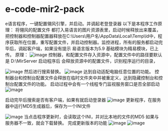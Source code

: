 # e-code-mir2-pack
e语言程序，一键配置翎风引擎，并启动。并调起老登登录器
以下是本程序工作原理：
将翎风的配置文件 都打入易语言的图片资源表里，启动时候释放出来覆盖，把控制器和控制器配置器释放在C:\Users\用户名\AppData\Local\Temp\ld中，程序获取所在位置，重写配置文件，并启动控制器。监控进程，所有的服务都启动完毕后，调起客户端，如果没有提示
易语言版本为5.9 基础模块为精易模块，已上传。
原理：
![image](https://github.com/user-attachments/assets/846668f6-747c-49fd-b02d-f6304401a51e)
控制器，和配置文件存入资源中，配置文件中的路径要默认是 D:\MirServer
启动程序后 会释放资源中的配置文件，识别程序运行的目录，

![image](https://github.com/user-attachments/assets/cd3126c1-a7c5-4779-b22e-0fcc44fa8ece)
然后进行搜索替换。
![image](https://github.com/user-attachments/assets/c16e2cf2-aad7-4542-a0cc-5806348cdeab)
达到自动适配电脑任意位置的功能。
控制器台和控制台配置文件会释放在临时文件夹中并被重定义，达到隐藏控制台和控制台配置文件的功能。
启动过程中会有一个线程专门监视服务窗口是否全部启动
![image](https://github.com/user-attachments/assets/827eb389-ac08-427b-a1d8-7ad110c0f52e)

启动完毕后搜索是否有客户端，如果有就启动登录器
![image](https://github.com/user-attachments/assets/5306296a-7cbe-4754-b6de-d84f0489b5e8)
更新程序，在服务器中运行MD5生成器后，保存为一个INI文件

![image](https://github.com/user-attachments/assets/1b677e3d-ad20-4efc-944f-c905b68d5b77)
当点击程序更新时，会读取这个INI，并对比本地的文件的MD5 如果与服务器不一致，就会下载替换。
完成更新版本的功能
![image](https://github.com/user-attachments/assets/8976139d-43d4-4c20-94af-dec7ba1c34ae)
![image](https://github.com/user-attachments/assets/92c42771-7782-4b0f-b0fb-039c4e0e822b)
